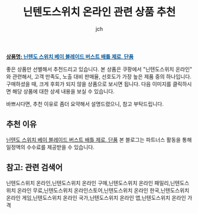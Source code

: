 ﻿---
layout: post
title: "닌텐도스위치 온라인 관련 상품 추천"
author: jch
categories: [가전제품]
tags:
  [
    닌텐도스위치 온라인,
    닌텐도스위치 온라인 구매,
    닌텐도스위치 온라인 패밀리,
    닌텐도스위치 온라인 무료,
    닌텐도스위치 온라인스토어,
    닌텐도스위치 온라인 한국,
    닌텐도스위치 온라인 게임,
    닌텐도스위치 온라인 국가,
    닌텐도스위치 온라인 앱,
    닌텐도스위치 온라인 가격,
  ]
image: https://static.coupangcdn.com/image/vendor_inventory/1443/45482589ce53eb12caae9bf9a2b4ae067a2f55778c3727d0453ac0fb8c56.jpg
description: "쿠팡에서 닌텐도스위치 온라인 관련 상품으로 가장 고객 선호도가 높은 제품 중 하나입니다."
---

<a href="https://link.coupang.com/re/AFFSDP?lptag=AF7868842&pageKey=231668803&itemId=734906260&vendorItemId=4856887902&traceid=V0-153-30ec42d3e977122c"><b>상품명: <font color='#01579B'>닌텐도 스위치 베이 블레이드 버스트 배틀 제로, 단품</font></b></a>

좋은 상품만 선별해서 추천드리고 있습니다.
본 상품은 쿠팡에서 "닌텐도스위치 온라인" 와 관련해서, 고객 만족도, 노출 대비 판매율, 선호도가 가장 높은 제품 중의 하나입니다.
구매하셨을 때, 크게 후회가 되지 않을 상품으로 보시면 됩니다.
다음 이미지를 클릭하시면 해당 상품에 대한 상세 내용을 보실 수 있습니다.

바쁘시다면, 추천 이유로 좀더 요약해서 설명드렸으니, 참고 부탁드립니다.

## 추천 이유

<a href="https://link.coupang.com/re/AFFSDP?lptag=AF7868842&pageKey=231668803&itemId=734906260&vendorItemId=4856887902&traceid=V0-153-30ec42d3e977122c">닌텐도 스위치 베이 블레이드 버스트 배틀 제로, 단품</a>
본 블로그는 파트너스 활동을 통해 일정액의 수수료를 제공받을 수 있습니다.

## 참고: 관련 검색어

닌텐도스위치 온라인,닌텐도스위치 온라인 구매,닌텐도스위치 온라인 패밀리,닌텐도스위치 온라인 무료,닌텐도스위치 온라인스토어,닌텐도스위치 온라인 한국,닌텐도스위치 온라인 게임,닌텐도스위치 온라인 국가,닌텐도스위치 온라인 앱,닌텐도스위치 온라인 가격
